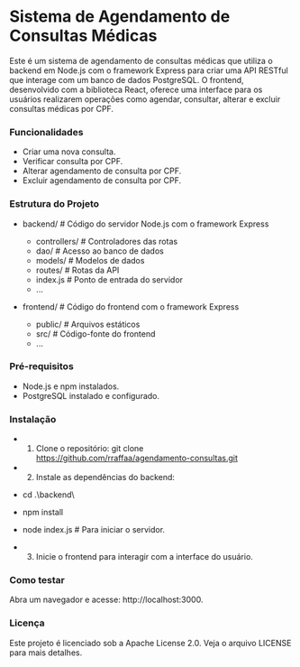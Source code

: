# Sistema de Agendamento de Consultas Médicas

Este é um sistema de agendamento de consultas médicas que utiliza o backend em Node.js com o framework Express para criar uma API RESTful que interage com um banco de dados PostgreSQL. O frontend, desenvolvido com a biblioteca React, oferece uma interface para os usuários realizarem operações como agendar, consultar, alterar e excluir consultas médicas por CPF.

### Funcionalidades
- Criar uma nova consulta.
- Verificar consulta por CPF.
- Alterar agendamento de consulta por CPF.
- Excluir agendamento de consulta por CPF.

### Estrutura do Projeto
- backend/             # Código do servidor Node.js com o framework Express
  - controllers/       # Controladores das rotas
  - dao/               # Acesso ao banco de dados
  - models/            # Modelos de dados
  - routes/            # Rotas da API
  - index.js           # Ponto de entrada do servidor
  - ...

- frontend/            # Código do frontend com o framework Express
  - public/            # Arquivos estáticos
  - src/               # Código-fonte do frontend
  - ...

### Pré-requisitos
- Node.js e npm instalados.
- PostgreSQL instalado e configurado.

### Instalação
- 1. Clone o repositório:
git clone https://github.com/rraffaa/agendamento-consultas.git

- 2. Instale as dependências do backend:
- cd .\backend\
- npm install
- node index.js # Para iniciar o servidor.

- 3. Inicie o frontend para interagir com a interface do usuário.

### Como testar

Abra um navegador e acesse: http://localhost:3000.

### Licença

Este projeto é licenciado sob a Apache License 2.0. Veja o arquivo LICENSE para mais detalhes.
